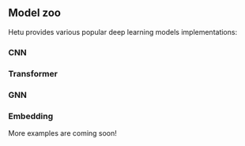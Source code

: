 ## Model zoo

Hetu provides various popular deep learning models implementations:


### CNN

### Transformer

### GNN

### Embedding

More examples are coming soon!